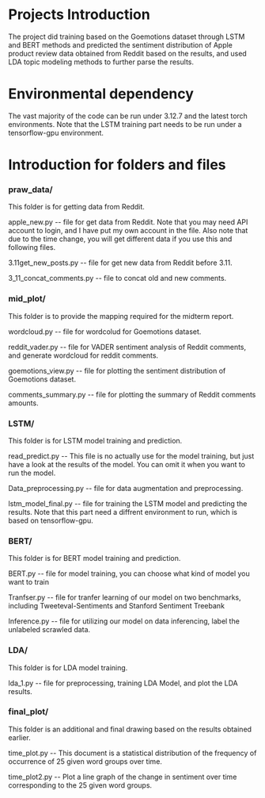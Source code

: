 # Projects Introduction
The project did training based on the Goemotions dataset 
through LSTM and BERT methods and predicted the sentiment 
distribution of Apple product review data obtained from Reddit 
based on the results, 
and used LDA topic modeling methods to further parse the results.

# Environmental dependency
The vast majority of the code can be run under 3.12.7 
and the latest torch environments. 
Note that the LSTM training part needs to be run under a tensorflow-gpu environment.

# Introduction for folders and files

### praw_data/

This folder is for getting data from Reddit.

apple_new.py -- file for get data from Reddit. 
Note that you may need API account to login, 
and I have put my own account in the file. 
Also note that due to the time change, 
you will get different data if you use this and following files.

3.11get_new_posts.py -- file for get new data from Reddit before 3.11.

3_11_concat_comments.py -- file to concat old and new comments.

### mid_plot/

This folder is to provide the mapping required for the midterm report.

wordcloud.py -- file for wordcolud for Goemotions dataset.

reddit_vader.py -- file for VADER sentiment analysis of Reddit comments, 
and generate wordcloud for reddit comments.

goemotions_view.py -- file for plotting the sentiment distribution of Goemotions dataset.

comments_summary.py -- file for plotting the summary of Reddit comments amounts.

### LSTM/

This folder is for LSTM model training and prediction.

read_predict.py -- This file is no actually use for the model training, 
but just have a look at the results of the model. 
You can omit it when you want to run the model.

Data_preprocessing.py -- file for data augmentation and preprocessing.

lstm_model_final.py -- file for training the LSTM model and predicting the results. 
Note that this part need a diffrent environment to run, which is based on tensorflow-gpu.

### BERT/

This folder is for BERT model training and prediction.

BERT.py -- file for model training, you can choose what kind of model you want to train

Tranfser.py -- file for tranfer learning of our model on two benchmarks, including Tweeteval-Sentiments and Stanford Sentiment Treebank

Inference.py -- file for utilizing our model on data inferencing, label the unlabeled scrawled data.

### LDA/

This folder is for LDA model training.

lda_1.py -- file for preprocessing, training LDA Model, and plot the LDA results.

### final_plot/

This folder is an additional and final drawing 
based on the results obtained earlier.

time_plot.py -- This document is a statistical distribution of the frequency of occurrence 
of 25 given word groups over time.

time_plot2.py -- Plot a line graph of the change in sentiment over time 
corresponding to the 25 given word groups.



